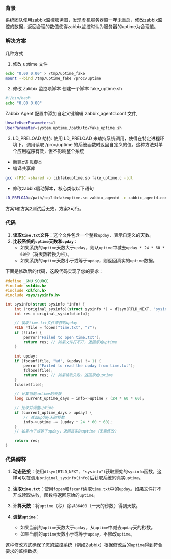 ### 背景
系统团队使用zabbix监控服务器，发现虚机服务器超一年未重启，修改zabbix监控的数据，返回合理的数值使得zabbix监控时认为服务器的uptime为合理值。

### 解决方案
几种方式
1. 修改 uptime 文件
```bash
echo "0.00 0.00" > /tmp/uptime_fake
mount --bind /tmp/uptime_fake /proc/uptime
```
2. 修改 Zabbix 监控项脚本
创建一个脚本 fake_uptime.sh
```bash
#!/bin/bash
echo "0.00 0.00"
```
Zabbix Agent 配置中添加自定义键编辑 zabbix_agentd.conf 文件,
```bash
UnsafeUserParameters=1
UserParameter=system.uptime,/path/to/fake_uptime.sh
```
3. LD_PRELOAD 劫持: 使用 LD_PRELOAD 来劫持系统调用，使得在特定进程环境下，调用读取 /proc/uptime 的系统函数时返回自定义的值。这种方法对单个应用程序有效，但不影响整个系统
- 新建c语言脚本
- 编译共享库
```bash
gcc -fPIC -shared -o libfakeuptime.so fake_uptime.c -ldl
```
- 修改zabbix启动脚本，核心类似以下语句
```bash
LD_PRELOAD=/path/to/libfakeuptime.so zabbix_agentd -c zabbix_agentd.conf
```

方案1和方案2测试后无效，方案3可行。

### 代码
1. **读取`time.txt`文件**：这个文件包含一个整数`upday`，表示自定义的天数。
2. **比较系统的`uptime`天数和`upday`**：
   - 如果系统的`uptime`天数大于`upday`，则从`uptime`中减去`upday * 24 * 60 * 60`秒（将天数转换为秒）。
   - 如果系统的`uptime`天数小于或等于`upday`，则返回真实的`uptime`数据。

下面是修改后的代码，这段代码实现了您的要求：

```c
#define _GNU_SOURCE
#include <stdio.h>
#include <dlfcn.h>
#include <sys/sysinfo.h>

int sysinfo(struct sysinfo *info) {
    int (*original_sysinfo)(struct sysinfo *) = dlsym(RTLD_NEXT, "sysinfo");
    int res = original_sysinfo(info);

    // 读取time.txt文件来获取upday
    FILE *file = fopen("time.txt", "r");
    if (!file) {
        perror("Failed to open time.txt");
        return res; // 如果文件打不开，返回原始uptime
    }
    
    int upday;
    if (fscanf(file, "%d", &upday) != 1) {
        perror("Failed to read the upday from time.txt");
        fclose(file);
        return res; // 如果读取失败，返回原始uptime
    }
    fclose(file);

    // 计算当前uptime的天数
    long current_uptime_days = info->uptime / (24 * 60 * 60);

    // 比较并调整uptime
    if (current_uptime_days > upday) {
        // 减去upday天的秒数
        info->uptime -= (upday * 24 * 60 * 60);
    }
    // 如果小于或等于upday，返回真实的uptime（无需修改）

    return res;
}
```

### 代码解释
1. **动态链接**：使用`dlsym(RTLD_NEXT, "sysinfo")`获取原始的`sysinfo`函数，这样可以在调用`original_sysinfo(info)`后获取系统的真实`uptime`。
2. **读取`time.txt`**：使用`fopen`和`fscanf`读取`time.txt`中的`upday`。如果文件打不开或读取失败，函数将返回原始的`uptime`。
3. **计算天数**：将`uptime`（秒）除以`86400`（一天的秒数）得到天数。

4. **调整`uptime`**：
   - 如果当前的`uptime`天数大于`upday`，从`uptime`中减去`upday`天的秒数。
   - 如果当前的`uptime`天数小于或等于`upday`，不修改`uptime`。

这种修改方式确保了您的监控系统（例如Zabbix）根据修改后的`uptime`得到符合要求的监控数据。
